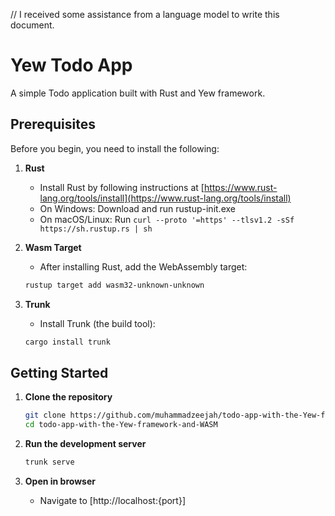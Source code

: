 // I received some assistance from a language model to write this document.

# Yew Todo App

A simple Todo application built with Rust and Yew framework. 

## Prerequisites

Before you begin, you need to install the following:

1. **Rust**
   - Install Rust by following instructions at [https://www.rust-lang.org/tools/install](https://www.rust-lang.org/tools/install)
   - On Windows: Download and run rustup-init.exe
   - On macOS/Linux: Run `curl --proto '=https' --tlsv1.2 -sSf https://sh.rustup.rs | sh`

2. **Wasm Target**
   - After installing Rust, add the WebAssembly target:
   ```bash
   rustup target add wasm32-unknown-unknown
   ```

3. **Trunk**
   - Install Trunk (the build tool):
   ```bash
   cargo install trunk
   ```

## Getting Started

1. **Clone the repository**
   ```bash
   git clone https://github.com/muhammadzeejah/todo-app-with-the-Yew-framework-and-WASM.git
   cd todo-app-with-the-Yew-framework-and-WASM
   ```

2. **Run the development server**
   ```bash
   trunk serve
   ```

3. **Open in browser**
   - Navigate to [http://localhost:{port}]

